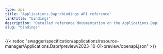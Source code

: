 ```yaml
---
type: api
title: "Applications.Dapr/bindings API reference"
linkTitle: "bindings"
description: "Detailed reference documentation on the Applications.Dapr/bindings API"
slug: "bindings"
---
```


{{< redoc "swagger/specification/applications/resource-manager/Applications.Dapr/preview/2023-10-01-preview/openapi.json" >}}